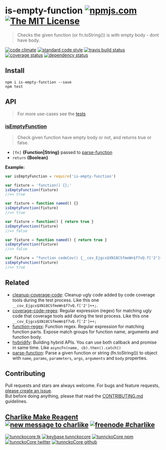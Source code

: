 # is-empty-function [![npmjs.com][npmjs-img]][npmjs-url] [![The MIT License][license-img]][license-url] 

> Checks the given function (or fn.toString()) is with empty body - dont have body.

[![code climate][codeclimate-img]][codeclimate-url] [![standard code style][standard-img]][standard-url] [![travis build status][travis-img]][travis-url] [![coverage status][coveralls-img]][coveralls-url] [![dependency status][david-img]][david-url]


## Install
```
npm i is-empty-function --save
npm test
```


## API
> For more use-cases see the [tests](./test.js)

### [isEmptyFunction](./index.js#L42)
> Check given function have empty body or not, and returns true or false.

- `[fn]` **{Function|String}**  passed to [parse-function][parse-function]  
- `return` **{Boolean}**

**Example:**

```js
var isEmptyFunction = require('is-empty-function')

var fixture = 'function() {};'
isEmptyFunction(fixture)
//=> true

var fixture = function named() {}
isEmptyFunction(fixture)
//=> true

var fixture = function() { return true }
isEmptyFunction(fixture)
//=> false

var fixture = function named() { return true }
isEmptyFunction(fixture)
//=> false

var fixture = "function codeCov() {__cov_Ejgcx$XN18CSfmeWn$f7vQ.f['2']++;};"
isEmptyFunction(fixture)
//=> true
```

## Related
- [cleanup-coverage-code](https://github.com/tunnckoCore/cleanup-coverage-code): Cleanup ugly code added by code coverage tools during the test process. Like this one `__cov_Ejgcx$XN18CSfmeWn$f7vQ.f['2']++;`.
- [coverage-code-regex](https://github.com/regexps/coverage-code-regex): Regular expression (regex) for matching ugly code that coverage tools add during the test process. Like this one `__cov_Ejgcx$XN18CSfmeWn$f7vQ.f['2']++;`
- [function-regex](https://github.com/regexps/function-regex): Function regex. Regular expression for matching function parts. Expose match groups for function name, arguments and function body.
- [hybridify](https://github.com/hybridables/hybridify): Building hybrid APIs. You can use both callback and promise in same time.  Like `asyncFn(name, cb).then().catch()`
- [parse-function](https://github.com/tunnckoCore/parse-function): Parse a given function or string (fn.toString()) to object with `name`, `params`, `parameters`, `args`, `arguments` and `body` properties.


## Contributing

Pull requests and stars are always welcome. For bugs and feature requests, [please create an issue](https://github.com/tunnckoCore/is-empty-function/issues/new).  
But before doing anything, please that read the [CONTRIBUTING.md](./CONTRIBUTING.md) guidelines.


## [Charlike Make Reagent](http://j.mp/1stW47C) [![new message to charlike][new-message-img]][new-message-url] [![freenode #charlike][freenode-img]][freenode-url]

[![tunnckocore.tk][author-www-img]][author-www-url] [![keybase tunnckocore][keybase-img]][keybase-url] [![tunnckoCore npm][author-npm-img]][author-npm-url] [![tunnckoCore twitter][author-twitter-img]][author-twitter-url] [![tunnckoCore github][author-github-img]][author-github-url]


[npmjs-url]: https://www.npmjs.com/package/is-empty-function
[npmjs-img]: https://img.shields.io/npm/v/is-empty-function.svg?label=is-empty-function

[license-url]: https://github.com/tunnckoCore/is-empty-function/blob/master/LICENSE.md
[license-img]: https://img.shields.io/badge/license-MIT-blue.svg


[codeclimate-url]: https://codeclimate.com/github/tunnckoCore/is-empty-function
[codeclimate-img]: https://img.shields.io/codeclimate/github/tunnckoCore/is-empty-function.svg

[travis-url]: https://travis-ci.org/tunnckoCore/is-empty-function
[travis-img]: https://img.shields.io/travis/tunnckoCore/is-empty-function.svg

[coveralls-url]: https://coveralls.io/r/tunnckoCore/is-empty-function
[coveralls-img]: https://img.shields.io/coveralls/tunnckoCore/is-empty-function.svg

[david-url]: https://david-dm.org/tunnckoCore/is-empty-function
[david-img]: https://img.shields.io/david/tunnckoCore/is-empty-function.svg

[standard-url]: https://github.com/feross/standard
[standard-img]: https://img.shields.io/badge/code%20style-standard-brightgreen.svg


[author-www-url]: http://www.tunnckocore.tk
[author-www-img]: https://img.shields.io/badge/www-tunnckocore.tk-fe7d37.svg

[keybase-url]: https://keybase.io/tunnckocore
[keybase-img]: https://img.shields.io/badge/keybase-tunnckocore-8a7967.svg

[author-npm-url]: https://www.npmjs.com/~tunnckocore
[author-npm-img]: https://img.shields.io/badge/npm-~tunnckocore-cb3837.svg

[author-twitter-url]: https://twitter.com/tunnckoCore
[author-twitter-img]: https://img.shields.io/badge/twitter-@tunnckoCore-55acee.svg

[author-github-url]: https://github.com/tunnckoCore
[author-github-img]: https://img.shields.io/badge/github-@tunnckoCore-4183c4.svg

[freenode-url]: http://webchat.freenode.net/?channels=charlike
[freenode-img]: https://img.shields.io/badge/freenode-%23charlike-5654a4.svg

[new-message-url]: https://github.com/tunnckoCore/messages
[new-message-img]: https://img.shields.io/badge/send%20me-message-green.svg

[parse-function]: https://github.com/tunnckoCore/parse-function